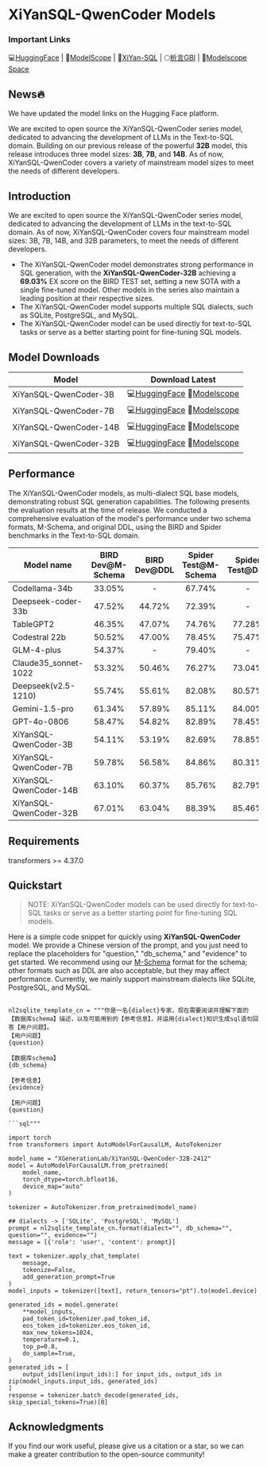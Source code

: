 #  XiYanSQL-QwenCoder Models

### Important Links

💻[HuggingFace](https://huggingface.co/collections/XGenerationLab/xiyansql-models-67c9844307b49f87436808fc) |
🤖[ModelScope](https://modelscope.cn/collections/XiYanSQL-Models-4483337b614241) |
📖[XiYan-SQL](https://github.com/XGenerationLab/XiYan-SQL) |
🌕[析言GBI](https://bailian.console.aliyun.com/xiyan) |
🤗[Modelscope Space](https://www.modelscope.cn/studios/XGenerationLab/XiYanSQL-QwenCoder-32B)


## News🔥
We have updated the model links on the Hugging Face platform.

We are excited to open source the XiYanSQL-QwenCoder series model, dedicated to advancing the development of LLMs in the Text-to-SQL domain. 
Building on our previous release of the powerful **32B** model, this release introduces three model sizes: **3B**, **7B**, and **14B**. As of now, XiYanSQL-QwenCoder covers a variety of mainstream model sizes to meet the needs of different developers.

## Introduction

We are excited to open source the XiYanSQL-QwenCoder series model, dedicated to advancing the development of LLMs in the text-to-SQL domain. As of now, XiYanSQL-QwenCoder covers four mainstream model sizes: 3B, 7B, 14B, and 32B parameters, to meet the needs of different developers.
- The XiYanSQL-QwenCoder model demonstrates strong performance in SQL generation, with the **XiYanSQL-QwenCoder-32B** achieving a **69.03%** EX score on the BIRD TEST set, setting a new SOTA with a single fine-tuned model. Other models in the series also maintain a leading position at their respective sizes.
- The XiYanSQL-QwenCoder model supports multiple SQL dialects, such as SQLite, PostgreSQL, and MySQL.
- The XiYanSQL-QwenCoder model can be used directly for text-to-SQL tasks or serve as a better starting point for fine-tuning SQL models.


## Model Downloads


| **Model** | **Download Latest** |
|-----------|------------------|
|XiYanSQL-QwenCoder-3B  |💻[HuggingFace](https://huggingface.co/XGenerationLab/XiYanSQL-QwenCoder-3B-2502) 🤗[Modelscope](https://www.modelscope.cn/models/XGenerationLab/XiYanSQL-QwenCoder-3B-2502)|
|XiYanSQL-QwenCoder-7B  |💻[HuggingFace](https://huggingface.co/XGenerationLab/XiYanSQL-QwenCoder-7B-2502) 🤗[Modelscope](https://www.modelscope.cn/models/XGenerationLab/XiYanSQL-QwenCoder-7B-2502)|
|XiYanSQL-QwenCoder-14B |💻[HuggingFace](https://huggingface.co/XGenerationLab/XiYanSQL-QwenCoder-14B-2502) 🤗[Modelscope](https://www.modelscope.cn/models/XGenerationLab/XiYanSQL-QwenCoder-14B-2502)|
|XiYanSQL-QwenCoder-32B |💻[HuggingFace](https://huggingface.co/XGenerationLab/XiYanSQL-QwenCoder-32B-2412) 🤗[Modelscope](https://www.modelscope.cn/models/XGenerationLab/XiYanSQL-QwenCoder-32B-2412)|



## Performance
The XiYanSQL-QwenCoder models, as multi-dialect SQL base models, demonstrating robust SQL generation capabilities. The following presents the evaluation results at the time of release. We conducted a comprehensive evaluation of the model's performance under two schema formats, M-Schema, and original DDL, using the BIRD and Spider benchmarks in the Text-to-SQL domain.

| Model name|BIRD Dev@M-Schema |BIRD Dev@DDL|Spider Test@M-Schema|Spider Test@DDL|
|-----------|:------------------:|:---------------:|:-------------------:|:---------------:|
|Codellama-34b              | 33.05%     | -          | 67.74%      | -           |
|Deepseek-coder-33b         | 47.52%     | 44.72%     | 72.39%      | -           |
|TableGPT2                  | 46.35%     | 47.07%     | 74.76%      | 77.28%      |
|Codestral 22b              | 50.52%     | 47.00%     | 78.45%      | 75.47%      |
|GLM-4-plus                 | 54.37%     | -          | 79.40%      | -           |
|Claude35_sonnet-1022       | 53.32%     | 50.46%     | 76.27%      | 73.04%      |
|Deepseek(v2.5-1210)        | 55.74%     | 55.61%     | 82.08%      | 80.57%      |
|Gemini-1.5-pro             | 61.34%     | 57.89%     | 85.11%      | 84.00%      |
|GPT-4o-0806                | 58.47%     | 54.82%     | 82.89%      | 78.45%      |
|XiYanSQL-QwenCoder-3B      | 54.11%     | 53.19%     | 82.69%      | 78.85%      |
|XiYanSQL-QwenCoder-7B      | 59.78%     | 56.58%     | 84.86%      | 80.31%      |
|XiYanSQL-QwenCoder-14B     | 63.10%     | 60.37%     | 85.76%      | 82.79%      |
|XiYanSQL-QwenCoder-32B     | 67.01%     | 63.04%     | 88.39%      | 85.46%      |



## Requirements

transformers >= 4.37.0

## Quickstart

> NOTE: XiYanSQL-QwenCoder models can be used directly for text-to-SQL tasks or serve as a better starting point for fine-tuning SQL models.


Here is a simple code snippet for quickly using **XiYanSQL-QwenCoder** model. We provide a Chinese version of the prompt, and you just need to replace the placeholders for "question," "db_schema," and "evidence" to get started. We recommend using our [M-Schema](https://github.com/XGenerationLab/M-Schema) format for the schema; other formats such as DDL are also acceptable, but they may affect performance.
Currently, we mainly support mainstream dialects like SQLite, PostgreSQL, and MySQL.

```

nl2sqlite_template_cn = """你是一名{dialect}专家，现在需要阅读并理解下面的【数据库schema】描述，以及可能用到的【参考信息】，并运用{dialect}知识生成sql语句回答【用户问题】。
【用户问题】
{question}

【数据库schema】
{db_schema}

【参考信息】
{evidence}

【用户问题】
{question}

```sql"""

import torch
from transformers import AutoModelForCausalLM, AutoTokenizer

model_name = "XGenerationLab/XiYanSQL-QwenCoder-32B-2412"
model = AutoModelForCausalLM.from_pretrained(
    model_name,
    torch_dtype=torch.bfloat16,
    device_map="auto"
)

tokenizer = AutoTokenizer.from_pretrained(model_name)

## dialects -> ['SQLite', 'PostgreSQL', 'MySQL']
prompt = nl2sqlite_template_cn.format(dialect="", db_schema="", question="", evidence="")
message = [{'role': 'user', 'content': prompt}]

text = tokenizer.apply_chat_template(
    message,
    tokenize=False,
    add_generation_prompt=True
)
model_inputs = tokenizer([text], return_tensors="pt").to(model.device)

generated_ids = model.generate(
    **model_inputs,
    pad_token_id=tokenizer.pad_token_id,
    eos_token_id=tokenizer.eos_token_id,
    max_new_tokens=1024,
    temperature=0.1,
    top_p=0.8,
    do_sample=True,
)
generated_ids = [
    output_ids[len(input_ids):] for input_ids, output_ids in zip(model_inputs.input_ids, generated_ids)
]
response = tokenizer.batch_decode(generated_ids, skip_special_tokens=True)[0]

```



## Acknowledgments
If you find our work useful, please give us a citation or a star, so we can make a greater contribution to the open-source community!











